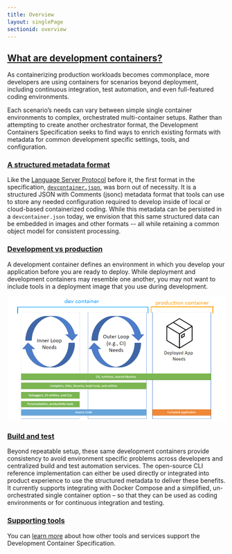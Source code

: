 ```yaml
---
title: Overview
layout: singlePage
sectionid: overview
---
```


## <a href="#overview" name="overview" class="anchor"> What are development containers? </a>
As containerizing production workloads becomes commonplace, more developers are using containers for scenarios beyond deployment, including continuous integration, test automation, and even full-featured coding environments.

Each scenario’s needs can vary between simple single container environments to complex, orchestrated multi-container setups. Rather than attempting to create another orchestrator format, the Development Containers Specification seeks to find ways to enrich existing formats with metadata for common development specific settings, tools, and configuration.

### <a href="#metadata-format" name="metadata-format" class="anchor">  A structured metadata format </a>

Like the [Language Server Protocol](https://microsoft.github.io/language-server-protocol/) before it, the first format in the specification, [`devcontainer.json`](implementors/json_reference), was born out of necessity. It is a structured JSON with Comments (jsonc) metadata format that tools can use to store any needed configuration required to develop inside of local or cloud-based containerized coding. While this metadata can be persisted in a `devcontainer.json` today, we envision that this same structured data can be embedded in images and other formats -- all while retaining a common object model for consistent processing.

### <a href="#Development-vs-production" name="Development-vs-production" class="anchor"> Development vs production </a>

A development container defines an environment in which you develop your application before you are ready to deploy. While deployment and development containers may resemble one another, you may not want to include tools in a deployment image that you use during development.

<img alt="Diagram of inner and outer loop of container-based development" src="img/dev-container-stages.png"/>

### <a href="#build-and-test" name="build-and-test" class="anchor">  Build and test </a>

Beyond repeatable setup, these same development containers provide consistency to avoid environment specific problems across developers and centralized build and test automation services. The open-source CLI reference implementation can either be used directly or integrated into product experience to use the structured metadata to deliver these benefits. It currently supports integrating with Docker Compose and a simplified, un-orchestrated single container option – so that they can be used as coding environments or for continuous integration and testing.

### <a href="#supporting" name="supporting" class="anchor">  Supporting tools </a>

You can [learn more](/supporting.md) about how other tools and services support the Development Container Specification.